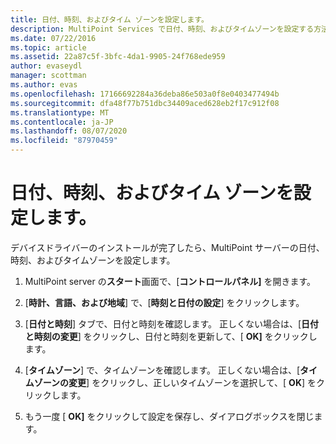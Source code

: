 ```yaml
---
title: 日付、時刻、およびタイム ゾーンを設定します。
description: MultiPoint Services で日付、時刻、およびタイムゾーンを設定する方法について説明します。
ms.date: 07/22/2016
ms.topic: article
ms.assetid: 22a87c5f-3bfc-4da1-9905-24f768ede959
author: evaseydl
manager: scottman
ms.author: evas
ms.openlocfilehash: 17166692284a36deba86e503a0f8e0403477494b
ms.sourcegitcommit: dfa48f77b751dbc34409aced628eb2f17c912f08
ms.translationtype: MT
ms.contentlocale: ja-JP
ms.lasthandoff: 08/07/2020
ms.locfileid: "87970459"
---
```

# <a name="set-the-date-time-and-time-zone"></a>日付、時刻、およびタイム ゾーンを設定します。
デバイスドライバーのインストールが完了したら、MultiPoint サーバーの日付、時刻、およびタイムゾーンを設定します。

1.  MultiPoint server の**スタート**画面で、[**コントロールパネル]** を開きます。

2.  [**時計、言語、および地域**] で、[**時刻と日付の設定**] をクリックします。

3.  [**日付と時刻**] タブで、日付と時刻を確認します。 正しくない場合は、[**日付と時刻の変更**] をクリックし、日付と時刻を更新して、[ **OK]** をクリックします。

4.  [**タイムゾーン**] で、タイムゾーンを確認します。 正しくない場合は、[**タイムゾーンの変更**] をクリックし、正しいタイムゾーンを選択して、[ **OK**] をクリックします。

5.  もう一度 [ **OK]** をクリックして設定を保存し、ダイアログボックスを閉じます。